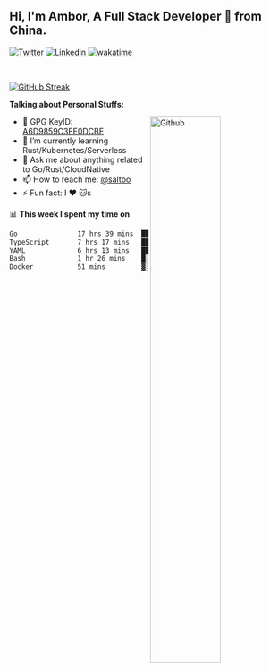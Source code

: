 ## Hi, I'm Ambor, A Full Stack Developer 🚀 from China.

[![Twitter](https://img.shields.io/badge/-saltbo-1ca0f1?style=flat&logo=twitter&logoColor=white)](https://twitter.com/rdsaltbo)
[![Linkedin](https://img.shields.io/badge/-saltbo-blue?style=flat&logo=Linkedin&logoColor=white)](https://www.linkedin.com/in/saltbo/)
[![wakatime](https://wakatime.com/badge/user/f82b1c77-faab-48cd-aef5-a12c0aff104b.svg)](https://wakatime.com/@f82b1c77-faab-48cd-aef5-a12c0aff104b)

&nbsp;  

[![GitHub Streak](http://github-readme-streak-stats.herokuapp.com?user=saltbo&hide_border=true&date_format=M%20j%5B%2C%20Y%5D)](https://git.io/streak-stats)

**Talking about Personal Stuffs:**
<!-- Any image aligned to the right. Beware the width  -->
<img width="50%" align="right" alt="Github" src="https://raw.githubusercontent.com/saltbo/saltbo/master/images/git-header.svg" />

- 🤘 GPG KeyID: [A6D9859C3FE0DCBE](https://saltbo.cn/pgp_keys.asc)
- 🌱 I’m currently learning Rust/Kubernetes/Serverless
- 💬 Ask me about anything related to Go/Rust/CloudNative
- 📫 How to reach me: [@saltbo](https://t.me/saltbo)
- ⚡ Fun fact: I :heart: :cat:s


📊 **This week I spent my time on**
<!--START_SECTION:waka-->

```txt
Go               17 hrs 39 mins  ████████████▓░░░░░░░░░░░░   50.69 %
TypeScript       7 hrs 17 mins   █████▒░░░░░░░░░░░░░░░░░░░   20.95 %
YAML             6 hrs 13 mins   ████▒░░░░░░░░░░░░░░░░░░░░   17.87 %
Bash             1 hr 26 mins    █░░░░░░░░░░░░░░░░░░░░░░░░   04.12 %
Docker           51 mins         ▓░░░░░░░░░░░░░░░░░░░░░░░░   02.45 %
```

<!--END_SECTION:waka-->
